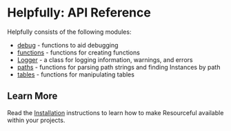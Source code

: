 # Helpfully: API Reference

Helpfully consists of the following modules:

- [debug](./debug.md) - functions to aid debugging
- [functions](./functions.md) - functions for creating functions
- [Logger](./Logger.md) - a class for logging information, warnings, and errors
- [paths](./paths.md) - functions for parsing path strings and finding
  Instances by path
- [tables](./tables.md) - functions for manipulating tables

## Learn More

Read the [Installation](../installation.md) instructions to learn how to make
Resourceful available within your projects.